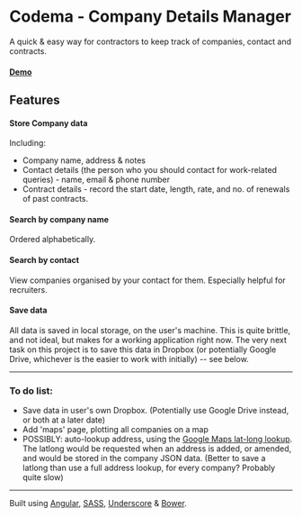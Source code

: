 # Codema - Company Details Manager

A quick & easy way for contractors to keep track of companies, contact and contracts.

#### [Demo](http://twinraven.github.io/codema/dist/)

## Features

#### Store Company data

Including:
* Company name, address & notes
* Contact details (the person who you should contact for work-related queries) - name, email & phone number
* Contract details - record the start date, length, rate, and no. of renewals of past contracts.

#### Search by company name

Ordered alphabetically.

#### Search by contact

View companies organised by your contact for them. Especially helpful for recruiters.

#### Save data

All data is saved in local storage, on the user's machine. This is quite brittle, and not ideal, but makes for a working application right now. The very next task on this project is to save this data in Dropbox (or potentially Google Drive, whichever is the easier to work with initially) -- see below.

-----

### To do list:

* Save data in user's own Dropbox. (Potentially use Google Drive instead, or both at a later date)
* Add 'maps' page, plotting all companies on a map
* POSSIBLY: auto-lookup address, using the [Google Maps lat-long lookup](https://dexvelopers.google.com/maps/documentation/geocoding/). The latlong would be requested when an address is added, or amended, and would be stored in the company JSON data. (Better to save a latlong than use a full address lookup, for every company? Probably quite slow)

-----

Built using [Angular](https://github.com/angular/angular.js), [SASS](https://github.com/sass/sass), [Underscore](https://github.com/jashkenas/underscore) & [Bower](https://github.com/bower/bower).

